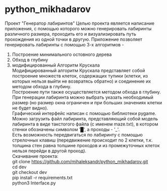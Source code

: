 # python_mikhadarov
Проект "Генератор лабиринтов"
Целью проекта является написание приложения, с помощью которого можно генерировать лабиринты различного размера, проходить его и визуализировать путь прохождения из одной точки в другую.
Приложение позволяет генерировать лабиринты с помощью 3-х алгоритмов - 
1) Построение минимального остовного дерева 
2) Обход в глубину
3) модифицированный Алгоритм Крускала  
Модифицированный алгоритм Крускала представляет собой построение множеств клеток, содержащих тупики (клетки, из которых нельзя выйти не возвратясь обратно) и соединение их методом обхода в глубину.   
Построение пути также осуществляется методом обхода в глубину.  
При генерации лабиринта можно выбрать указать необходимый размер (но размер окна ограничен и при больших значениях клетки не будет видно).  
Графический интерфейс написан с помощью библиотеки pygame.  
Можно загрузить файл лабиринта, представляющий собой модель лабиринта в виде такстогого файла (с именем maze.txt), в котором стенки обозначены символом '█', а проходы - '_'.  
Есть возможность передвигаться по лабиринту с помощью стрелочных клавиш (передвижение происходит по 2 клетки, т.к. толщина стен равна толшине проходов и из промежуточных клеток нельзя перейди в другой проход).  
Скачивание проекта:  
git clone https://github.com/mihaleksandr/python_mikhadarov.git  
cd dev  
git checkout dev  
pip install -r requirements.txt  
python3 Interface.py  

